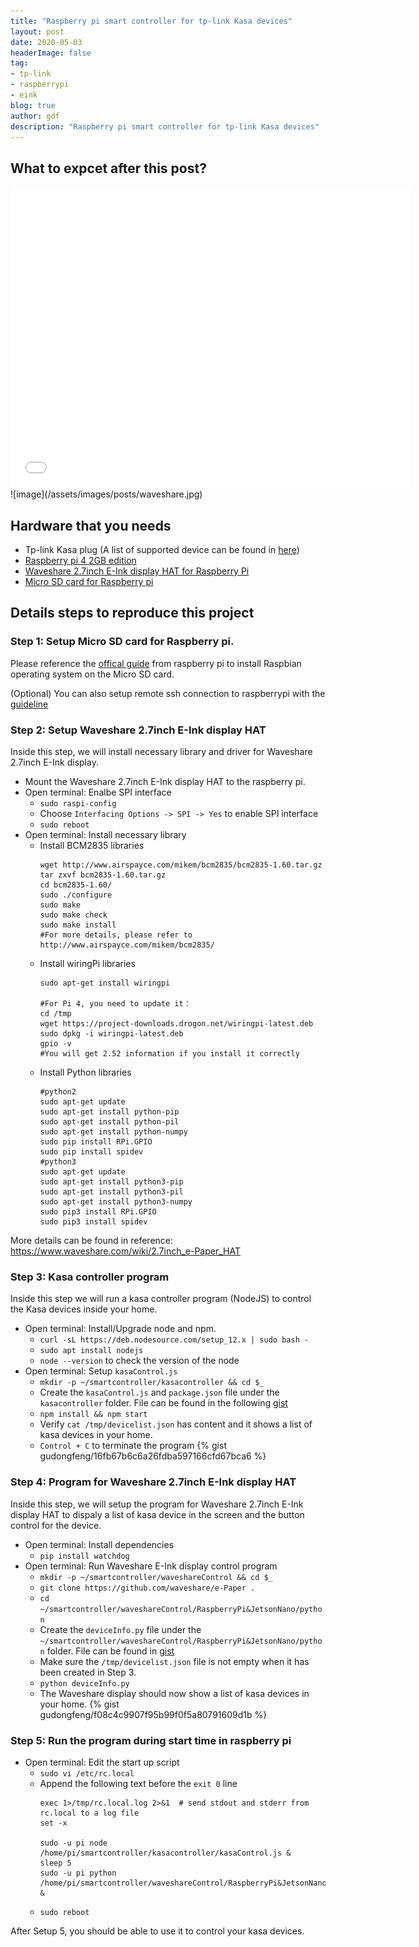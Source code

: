 ```yaml
---
title: "Raspberry pi smart controller for tp-link Kasa devices"
layout: post
date: 2020-05-03
headerImage: false
tag:
- tp-link
- raspberrypi
- eink
blog: true
author: gdf
description: "Raspberry pi smart controller for tp-link Kasa devices"
---
```


## What to expcet after this post?
<iframe width="640" height="480" src="//www.youtube.com/embed/lXhoo_O_KDQ" frameborder="0" allowfullscreen></iframe>
![image](/assets/images/posts/waveshare.jpg)

## Hardware that you needs
- Tp-link Kasa plug (A list of supported device can be found in [here](https://github.com/plasticrake/tplink-smarthome-api#supported-devices))
- [Raspberry pi 4 2GB edition](https://www.raspberrypi.org/products/raspberry-pi-4-model-b/)
- [Waveshare 2.7inch E-Ink display HAT for Raspberry Pi](https://www.waveshare.com/2.7inch-e-paper-hat.htm)
- [Micro SD card for Raspberry pi](https://www.amazon.com/s?k=16+gb+microsd+class+10+card&crid=SPHY8QRZJD8E&sprefix=16+gb+microsd%2Caps%2C236&ref=nb_sb_ss_i_4_13)

## Details steps to reproduce this project

### Step 1: Setup Micro SD card for Raspberry pi.
Please reference the [offical guide](https://projects.raspberrypi.org/en/projects/raspberry-pi-setting-up) from raspberry pi to install Raspbian operating system on the Micro SD card. 

(Optional) You can also setup remote ssh connection to raspberrypi with the [guideline](https://itsfoss.com/ssh-into-raspberry/)

### Step 2: Setup Waveshare 2.7inch E-Ink display HAT
Inside this step, we will install necessary library and driver for Waveshare 2.7inch E-Ink display.
- Mount the Waveshare 2.7inch E-Ink display HAT to the raspberry pi. 
- Open terminal: Enalbe SPI interface 
  - `sudo raspi-config`
  - Choose `Interfacing Options -> SPI -> Yes`  to enable SPI interface
  - `sudo reboot`
- Open terminal: Install necessary library
  - Install BCM2835 libraries
    ```
    wget http://www.airspayce.com/mikem/bcm2835/bcm2835-1.60.tar.gz
    tar zxvf bcm2835-1.60.tar.gz 
    cd bcm2835-1.60/
    sudo ./configure
    sudo make
    sudo make check
    sudo make install
    #For more details, please refer to http://www.airspayce.com/mikem/bcm2835/
    ```
  - Install wiringPi libraries
    ```
    sudo apt-get install wiringpi

    #For Pi 4, you need to update it：
    cd /tmp
    wget https://project-downloads.drogon.net/wiringpi-latest.deb
    sudo dpkg -i wiringpi-latest.deb
    gpio -v
    #You will get 2.52 information if you install it correctly
    ```
  - Install Python libraries
    ```
    #python2
    sudo apt-get update
    sudo apt-get install python-pip
    sudo apt-get install python-pil
    sudo apt-get install python-numpy
    sudo pip install RPi.GPIO
    sudo pip install spidev
    #python3
    sudo apt-get update
    sudo apt-get install python3-pip
    sudo apt-get install python3-pil
    sudo apt-get install python3-numpy
    sudo pip3 install RPi.GPIO
    sudo pip3 install spidev
    ```
More details can be found in reference: https://www.waveshare.com/wiki/2.7inch_e-Paper_HAT

### Step 3: Kasa controller program
Inside this step we will run a kasa controller program (NodeJS) to control the Kasa devices inside your home. 
- Open terminal: Install/Upgrade node and npm. 
  - `curl -sL https://deb.nodesource.com/setup_12.x | sudo bash -`
  - `sudo apt install nodejs`
  - `node --version` to check the version of the node
- Open terminal: Setup `kasaControl.js`
  - `mkdir -p ~/smartcontroller/kasacontroller && cd $_`
  - Create the `kasaControl.js` and `package.json` file under the `kasacontroller` folder. File can be found in the following [gist](gudongfeng/16fb67b6c6a26fdba597166cfd67bca6)
  - `npm install && npm start`
  - Verify `cat /tmp/devicelist.json` has content and it shows a list of kasa devices in your home. 
  - `Control + C` to terminate the program
{% gist gudongfeng/16fb67b6c6a26fdba597166cfd67bca6 %}

### Step 4: Program for Waveshare 2.7inch E-Ink display HAT
Inside this step, we will setup the program for Waveshare 2.7inch E-Ink display HAT to dispaly a list of kasa device in the screen and the button control for the device. 
- Open terminal: Install dependencies
  - `pip install watchdog`
- Open terminal: Run Waveshare E-Ink display control program
  - `mkdir -p ~/smartcontroller/waveshareControl && cd $_`
  - `git clone https://github.com/waveshare/e-Paper .`
  - `cd ~/smartcontroller/waveshareControl/RaspberryPi&JetsonNano/python`
  - Create the `deviceInfo.py` file under the `~/smartcontroller/waveshareControl/RaspberryPi&JetsonNano/python` folder. File can be found in [gist](https://gist.github.com/gudongfeng/f08c4c9907f95b99f0f5a80791609d1b)
  - Make sure the `/tmp/devicelist.json` file is not empty when it has been created in Step 3. 
  - `python deviceInfo.py`
  - The Waveshare display should now show a list of kasa devices in your home. 
{% gist gudongfeng/f08c4c9907f95b99f0f5a80791609d1b %}

### Step 5: Run the program during start time in raspberry pi
- Open terminal: Edit the start up script
  - `sudo vi /etc/rc.local`
  - Append the following text before the `exit 0` line
    ```
    exec 1>/tmp/rc.local.log 2>&1  # send stdout and stderr from rc.local to a log file
    set -x

    sudo -u pi node /home/pi/smartcontroller/kasacontroller/kasaControl.js &
    sleep 5
    sudo -u pi python /home/pi/smartcontroller/waveshareControl/RaspberryPi&JetsonNano/python/deviceInfo.py &
    ```
  - `sudo reboot`

After Setup 5, you should be able to use it to control your kasa devices. 
